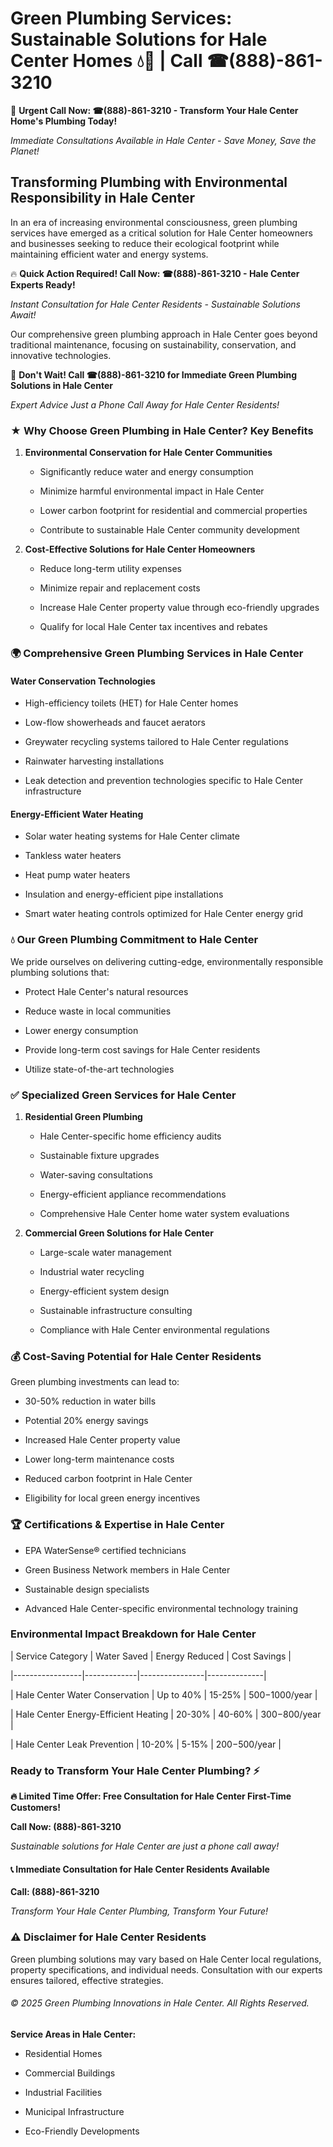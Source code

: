# Green Plumbing Services: Sustainable Solutions for Hale Center Homes 💧🌿 | Call ☎(888)-861-3210

🚨 **Urgent Call Now: ☎(888)-861-3210 - Transform Your Hale Center Home's Plumbing Today!**
*Immediate Consultations Available in Hale Center - Save Money, Save the Planet!*

## Transforming Plumbing with Environmental Responsibility in Hale Center

In an era of increasing environmental consciousness, green plumbing services have emerged as a critical solution for Hale Center homeowners and businesses seeking to reduce their ecological footprint while maintaining efficient water and energy systems. 

🔥 **Quick Action Required! Call Now: ☎(888)-861-3210 - Hale Center Experts Ready!**
*Instant Consultation for Hale Center Residents - Sustainable Solutions Await!*

Our comprehensive green plumbing approach in Hale Center goes beyond traditional maintenance, focusing on sustainability, conservation, and innovative technologies.

🚨 **Don't Wait! Call ☎(888)-861-3210 for Immediate Green Plumbing Solutions in Hale Center**
*Expert Advice Just a Phone Call Away for Hale Center Residents!*

### ★ Why Choose Green Plumbing in Hale Center? Key Benefits

1. **Environmental Conservation for Hale Center Communities** 
   - Significantly reduce water and energy consumption
   - Minimize harmful environmental impact in Hale Center
   - Lower carbon footprint for residential and commercial properties
   - Contribute to sustainable Hale Center community development

2. **Cost-Effective Solutions for Hale Center Homeowners** 
   - Reduce long-term utility expenses
   - Minimize repair and replacement costs
   - Increase Hale Center property value through eco-friendly upgrades
   - Qualify for local Hale Center tax incentives and rebates

### 🌍 Comprehensive Green Plumbing Services in Hale Center

#### Water Conservation Technologies
- High-efficiency toilets (HET) for Hale Center homes
- Low-flow showerheads and faucet aerators
- Greywater recycling systems tailored to Hale Center regulations
- Rainwater harvesting installations
- Leak detection and prevention technologies specific to Hale Center infrastructure

#### Energy-Efficient Water Heating
- Solar water heating systems for Hale Center climate
- Tankless water heaters
- Heat pump water heaters
- Insulation and energy-efficient pipe installations
- Smart water heating controls optimized for Hale Center energy grid

### 💧 Our Green Plumbing Commitment to Hale Center

We pride ourselves on delivering cutting-edge, environmentally responsible plumbing solutions that:
- Protect Hale Center's natural resources
- Reduce waste in local communities
- Lower energy consumption
- Provide long-term cost savings for Hale Center residents
- Utilize state-of-the-art technologies

### ✅ Specialized Green Services for Hale Center

1. **Residential Green Plumbing**
   - Hale Center-specific home efficiency audits
   - Sustainable fixture upgrades
   - Water-saving consultations
   - Energy-efficient appliance recommendations
   - Comprehensive Hale Center home water system evaluations

2. **Commercial Green Solutions for Hale Center**
   - Large-scale water management
   - Industrial water recycling
   - Energy-efficient system design
   - Sustainable infrastructure consulting
   - Compliance with Hale Center environmental regulations

### 💰 Cost-Saving Potential for Hale Center Residents

Green plumbing investments can lead to:
- 30-50% reduction in water bills
- Potential 20% energy savings
- Increased Hale Center property value
- Lower long-term maintenance costs
- Reduced carbon footprint in Hale Center
- Eligibility for local green energy incentives

### 🏆 Certifications & Expertise in Hale Center

- EPA WaterSense® certified technicians
- Green Business Network members in Hale Center
- Sustainable design specialists
- Advanced Hale Center-specific environmental technology training

### Environmental Impact Breakdown for Hale Center

| Service Category | Water Saved | Energy Reduced | Cost Savings |
|-----------------|-------------|----------------|--------------|
| Hale Center Water Conservation | Up to 40% | 15-25% | $500-$1000/year |
| Hale Center Energy-Efficient Heating | 20-30% | 40-60% | $300-$800/year |
| Hale Center Leak Prevention | 10-20% | 5-15% | $200-$500/year |

### Ready to Transform Your Hale Center Plumbing? ⚡

**🔥 Limited Time Offer: Free Consultation for Hale Center First-Time Customers!**

**Call Now: (888)-861-3210**
*Sustainable solutions for Hale Center are just a phone call away!*

#### 📞 Immediate Consultation for Hale Center Residents Available

**Call: (888)-861-3210**
*Transform Your Hale Center Plumbing, Transform Your Future!*

### ⚠️ Disclaimer for Hale Center Residents

Green plumbing solutions may vary based on Hale Center local regulations, property specifications, and individual needs. Consultation with our experts ensures tailored, effective strategies.

###### © 2025 Green Plumbing Innovations in Hale Center. All Rights Reserved.

**Service Areas in Hale Center:** 
- Residential Homes
- Commercial Buildings
- Industrial Facilities
- Municipal Infrastructure
- Eco-Friendly Developments